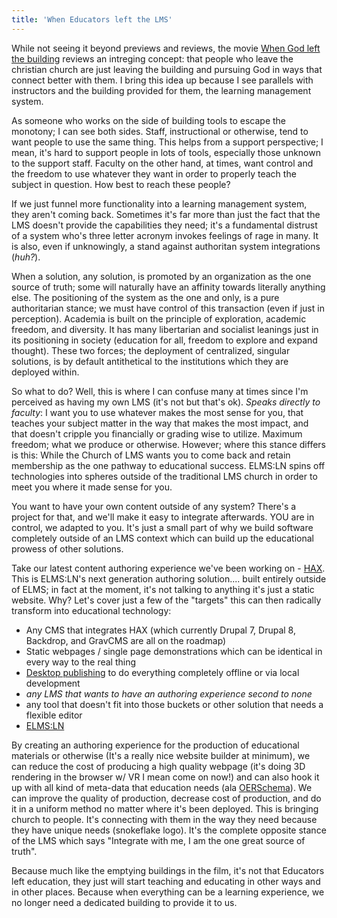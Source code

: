 ```yaml
---
title: 'When Educators left the LMS'
---
```


While not seeing it beyond previews and reviews, the movie [When God left the building](https://www.amazon.com/When-Left-Building-Group-Productions/dp/1470742136) reviews an intreging concept: that people who leave the christian church are just leaving the building and pursuing God in ways that connect better with them. I bring this idea up because I see parallels with instructors and the building provided for them, the learning management system.

As someone who works on the side of building tools to escape the monotony; I can see both sides. Staff, instructional or otherwise, tend to want people to use the same thing. This helps from a support perspective; I mean, it's hard to support people in lots of tools, especially those unknown to the support staff. Faculty on the other hand, at times, want control and the freedom to use whatever they want in order to properly teach the subject in question. How best to reach these people?

If we just funnel more functionality into a learning management system, they aren't coming back. Sometimes it's far more than just the fact that the LMS doesn't provide the capabilities they need; it's a fundamental distrust of a system who's three letter acronym invokes feelings of rage in many. It is also, even if unknowingly, a stand against authoritan system integrations (_huh?_).

When a solution, any solution, is promoted by an organization as the one source of truth; some will naturally have an affinity towards literally anything else. The positioning of the system as the one and only, is a pure authoritarian stance; we must have control of this transaction (even if just in perception). Academia is built on the principle of exploration, academic freedom, and diversity. It has many libertarian and socialist leanings just in its positioning in society (education for all, freedom to explore and expand thought). These two forces; the deployment of centralized, singular solutions, is by default antithetical to the institutions which they are deployed within.

So what to do? Well, this is where I can confuse many at times since I'm perceived as having my own LMS (it's not but that's ok). *Speaks directly to faculty*: I want you to use whatever makes the most sense for you, that teaches your subject matter in the way that makes the most impact, and that doesn't cripple you financially or grading wise to utilize. Maximum freedom; what we produce or otherwise. However; where this stance differs is this: While the Church of LMS wants you to come back and retain membership as the one pathway to educational success. ELMS:LN spins off technologies into spheres outside of the traditional LMS church in order to meet you where it made sense for you.

You want to have your own content outside of any system? There's a project for that, and we'll make it easy to integrate afterwards. YOU are in control, we adapted to you. It's just a small part of why we build software completely outside of an LMS context which can build up the educational prowess of other solutions.

Take our latest content authoring experience we've been working on - [HAX](http://haxtheweb.org). This is ELMS:LN's next generation authoring solution.... built entirely outside of ELMS; in fact at the moment, it's not talking to anything it's just a static website. Why? Let's cover just a few of the "targets" this can then radically transform into educational technology:
- Any CMS that integrates HAX (which currently Drupal 7, Drupal 8, Backdrop, and GravCMS are all on the roadmap)
- Static webpages / single page demonstrations which can be identical in every way to the real thing
- [Desktop publishing](https://github.com/LRNWebComponents/hax-desktop-app) to do everything completely offline or via local development
- *any LMS that wants to have an authoring experience second to none*
- any tool that doesn't fit into those buckets or other solution that needs a flexible editor
- [ELMS:LN](www.elmsln.org)

By creating an authoring experience for the production of educational materials or otherwise (It's a really nice website builder at minimum), we can reduce the cost of producing a high quality webpage (it's doing 3D rendering in the browser w/ VR I mean come on now!) and can also hook it up with all kind of meta-data that education needs (ala [OERSchema](oerschema.org)). We can improve the quality of production, decrease cost of production, and do it in a uniform method no matter where it's been deployed. This is bringing church to people. It's connecting with them in the way they need because they have unique needs (snokeflake logo). It's the complete opposite stance of the LMS which says "Integrate with me, I am the one great source of truth".

Because much like the emptying buildings in the film, it's not that Educators left education, they just will start teaching and educating in other ways and in other places. Because when everything can be a learning experience, we no longer need a dedicated building to provide it to us.